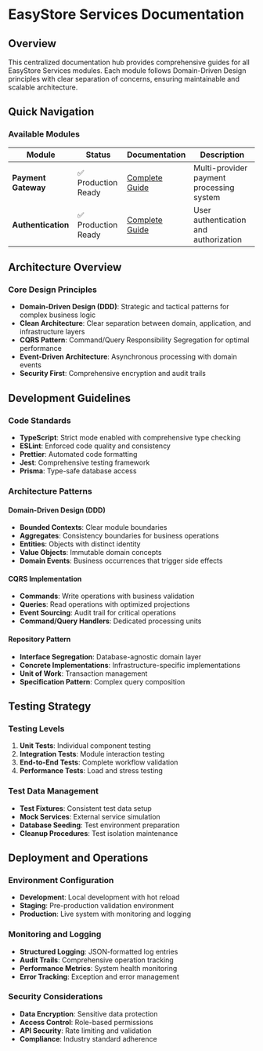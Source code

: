 # EasyStore Services Documentation

## Overview

This centralized documentation hub provides comprehensive guides for all EasyStore Services modules. Each module follows Domain-Driven Design principles with clear separation of concerns, ensuring maintainable and scalable architecture.

## Quick Navigation

### Available Modules

| Module              | Status              | Documentation                          | Description                              |
| ------------------- | ------------------- | -------------------------------------- | ---------------------------------------- |
| **Payment Gateway** | ✅ Production Ready | [Complete Guide](./PAYMENT_GATEWAY.md) | Multi-provider payment processing system |
| **Authentication**  | ✅ Production Ready | [Complete Guide](./AUTHENTICATION.md)  | User authentication and authorization    |

## Architecture Overview

### Core Design Principles

- **Domain-Driven Design (DDD)**: Strategic and tactical patterns for complex business logic
- **Clean Architecture**: Clear separation between domain, application, and infrastructure layers
- **CQRS Pattern**: Command/Query Responsibility Segregation for optimal performance
- **Event-Driven Architecture**: Asynchronous processing with domain events
- **Security First**: Comprehensive encryption and audit trails

## Development Guidelines

### Code Standards

- **TypeScript**: Strict mode enabled with comprehensive type checking
- **ESLint**: Enforced code quality and consistency
- **Prettier**: Automated code formatting
- **Jest**: Comprehensive testing framework
- **Prisma**: Type-safe database access

### Architecture Patterns

#### Domain-Driven Design (DDD)

- **Bounded Contexts**: Clear module boundaries
- **Aggregates**: Consistency boundaries for business operations
- **Entities**: Objects with distinct identity
- **Value Objects**: Immutable domain concepts
- **Domain Events**: Business occurrences that trigger side effects

#### CQRS Implementation

- **Commands**: Write operations with business validation
- **Queries**: Read operations with optimized projections
- **Event Sourcing**: Audit trail for critical operations
- **Command/Query Handlers**: Dedicated processing units

#### Repository Pattern

- **Interface Segregation**: Database-agnostic domain layer
- **Concrete Implementations**: Infrastructure-specific implementations
- **Unit of Work**: Transaction management
- **Specification Pattern**: Complex query composition

## Testing Strategy

### Testing Levels

1. **Unit Tests**: Individual component testing
2. **Integration Tests**: Module interaction testing
3. **End-to-End Tests**: Complete workflow validation
4. **Performance Tests**: Load and stress testing

### Test Data Management

- **Test Fixtures**: Consistent test data setup
- **Mock Services**: External service simulation
- **Database Seeding**: Test environment preparation
- **Cleanup Procedures**: Test isolation maintenance

## Deployment and Operations

### Environment Configuration

- **Development**: Local development with hot reload
- **Staging**: Pre-production validation environment
- **Production**: Live system with monitoring and logging

### Monitoring and Logging

- **Structured Logging**: JSON-formatted log entries
- **Audit Trails**: Comprehensive operation tracking
- **Performance Metrics**: System health monitoring
- **Error Tracking**: Exception and error management

### Security Considerations

- **Data Encryption**: Sensitive data protection
- **Access Control**: Role-based permissions
- **API Security**: Rate limiting and validation
- **Compliance**: Industry standard adherence
